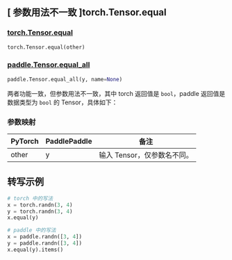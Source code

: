 ## [ 参数用法不一致 ]torch.Tensor.equal

### [torch.Tensor.equal](https://pytorch.org/docs/stable/generated/torch.Tensor.equal.html?highlight=equal#torch.Tensor.equal)

```python
torch.Tensor.equal(other)
```

### [paddle.Tensor.equal_all](https://www.paddlepaddle.org.cn/documentation/docs/zh/develop/api/paddle/Tensor_cn.html#equal-all-y-name-none)

```python
paddle.Tensor.equal_all(y, name=None)
```

两者功能一致，但参数用法不一致，其中 torch 返回值是 `bool`，paddle 返回值是数据类型为 `bool` 的 Tensor，具体如下：

### 参数映射

| PyTorch | PaddlePaddle | 备注                        |
| ------- | ------------ | --------------------------- |
| other   | y            | 输入 Tensor，仅参数名不同。 |

## 转写示例
```Python
# torch 中的写法
x = torch.randn(3, 4)
y = torch.randn(3, 4)
x.equal(y)

# paddle 中的写法
x = paddle.randn([3, 4])
y = paddle.randn([3, 4])
x.equal(y).items()
```
